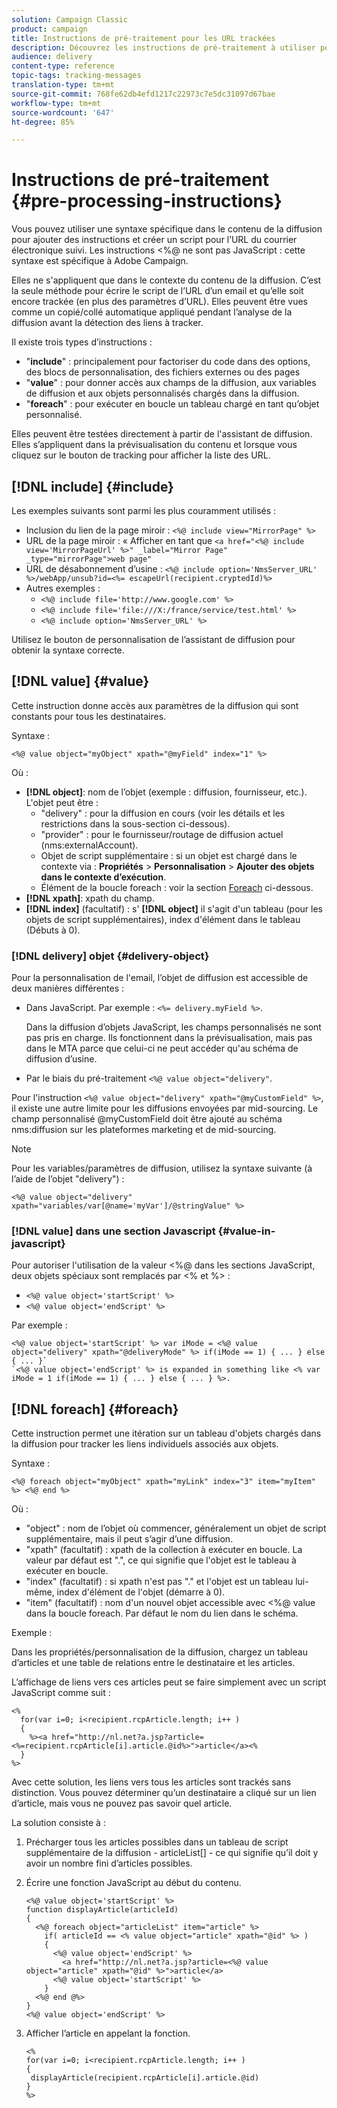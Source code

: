 ```yaml
---
solution: Campaign Classic
product: campaign
title: Instructions de pré-traitement pour les URL trackées
description: Découvrez les instructions de pré-traitement à utiliser pour écrire le script de l’URL d’un email et qu'elle soit toujours trackée.
audience: delivery
content-type: reference
topic-tags: tracking-messages
translation-type: tm+mt
source-git-commit: 768fe62db4efd1217c22973c7e5dc31097d67bae
workflow-type: tm+mt
source-wordcount: '647'
ht-degree: 85%

---
```



# Instructions de pré-traitement {#pre-processing-instructions}

Vous pouvez utiliser une syntaxe spécifique dans le contenu de la diffusion pour ajouter des instructions et créer un script pour l’URL du courrier électronique suivi. Les instructions &lt;%@ ne sont pas JavaScript : cette syntaxe est spécifique à Adobe Campaign.

Elles ne s&#39;appliquent que dans le contexte du contenu de la diffusion. C’est la seule méthode pour écrire le script de l’URL d’un email et qu’elle soit encore trackée (en plus des paramètres d’URL). Elles peuvent être vues comme un copié/collé automatique appliqué pendant l’analyse de la diffusion avant la détection des liens à tracker.

Il existe trois types d’instructions :

* &quot;**include**&quot; : principalement pour factoriser du code dans des options, des blocs de personnalisation, des fichiers externes ou des pages
* &quot;**value**&quot; : pour donner accès aux champs de la diffusion, aux variables de diffusion et aux objets personnalisés chargés dans la diffusion.
* &quot;**foreach**&quot; : pour exécuter en boucle un tableau chargé en tant qu’objet personnalisé.

Elles peuvent être testées directement à partir de l&#39;assistant de diffusion. Elles s’appliquent dans la prévisualisation du contenu et lorsque vous cliquez sur le bouton de tracking pour afficher la liste des URL.

## [!DNL include] {#include}

Les exemples suivants sont parmi les plus couramment utilisés :

* Inclusion du lien de la page miroir : `<%@ include view="MirrorPage" %>`
* URL de la page miroir : « Afficher en tant que `<a href="<%@ include view='MirrorPageUrl' %>" _label="Mirror Page" _type="mirrorPage">web page"`
* URL de désabonnement d’usine : `<%@ include option='NmsServer_URL' %>/webApp/unsub?id=<%= escapeUrl(recipient.cryptedId)%>`
* Autres exemples :
   * `<%@ include file='http://www.google.com' %>`
   * `<%@ include file='file:///X:/france/service/test.html' %>`
   * `<%@ include option='NmsServer_URL' %>`

Utilisez le bouton de personnalisation de l’assistant de diffusion pour obtenir la syntaxe correcte.

## [!DNL value] {#value}

Cette instruction donne accès aux paramètres de la diffusion qui sont constants pour tous les destinataires.

Syntaxe :

`<%@ value object="myObject" xpath="@myField" index="1" %>`

Où :

* **[!DNL object]**: nom de l’objet (exemple : diffusion, fournisseur, etc.).
L&#39;objet peut être :
   * &quot;delivery&quot; : pour la diffusion en cours (voir les détails et les restrictions dans la sous-section ci-dessous).
   * &quot;provider&quot; : pour le fournisseur/routage de diffusion actuel (nms:externalAccount).
   * Objet de script supplémentaire : si un objet est chargé dans le contexte via : **Propriétés** > **Personnalisation** > **Ajouter des objets dans le contexte d’exécution**.
   * Élément de la boucle foreach : voir la section [Foreach](#foreach) ci-dessous.
* **[!DNL xpath]**: xpath du champ.
* **[!DNL index]** (facultatif) : s&#39; **[!DNL object]** il s&#39;agit d&#39;un tableau (pour les objets de script supplémentaires), index d&#39;élément dans le tableau (Débuts à 0).

### [!DNL delivery] objet {#delivery-object}

Pour la personnalisation de l&#39;email, l’objet de diffusion est accessible de deux manières différentes :

* Dans JavaScript. Par exemple : `<%= delivery.myField %>`.

   Dans la diffusion d’objets JavaScript, les champs personnalisés ne sont pas pris en charge. Ils fonctionnent dans la prévisualisation, mais pas dans le MTA parce que celui-ci ne peut accéder qu&#39;au schéma de diffusion d’usine.

* Par le biais du pré-traitement `<%@ value object="delivery"`.

Pour l&#39;instruction `<%@ value object="delivery" xpath="@myCustomField" %>`, il existe une autre limite pour les diffusions envoyées par mid-sourcing. Le champ personnalisé @myCustomField doit être ajouté au schéma nms:diffusion sur les plateformes marketing et de mid-sourcing.

>[!NOTE]
>
>Pour les variables/paramètres de diffusion, utilisez la syntaxe suivante (à l’aide de l’objet &quot;delivery&quot;) :
>
>`<%@ value object="delivery" xpath="variables/var[@name='myVar']/@stringValue" %>`

### [!DNL value] dans une section Javascript  {#value-in-javascript}

Pour autoriser l&#39;utilisation de la valeur &lt;%@ dans les sections JavaScript, deux objets spéciaux sont remplacés par &lt;% et %> :

* `<%@ value object='startScript' %>`
* `<%@ value object='endScript' %>`

Par exemple :

```
<%@ value object='startScript' %> var iMode = <%@ value object="delivery" xpath="@deliveryMode" %> if(iMode == 1) { ... } else { ... }`
`<%@ value object='endScript' %> is expanded in something like <% var iMode = 1 if(iMode == 1) { ... } else { ... } %>.
```

## [!DNL foreach] {#foreach}

Cette instruction permet une itération sur un tableau d&#39;objets chargés dans la diffusion pour tracker les liens individuels associés aux objets.

Syntaxe :

`<%@ foreach object="myObject" xpath="myLink" index="3" item="myItem" %> <%@ end %>`

Où :

* &quot;object&quot; : nom de l’objet où commencer, généralement un objet de script supplémentaire, mais il peut s’agir d’une diffusion.
* &quot;xpath&quot; (facultatif) : xpath de la collection à exécuter en boucle. La valeur par défaut est &quot;.&quot;, ce qui signifie que l&#39;objet est le tableau à exécuter en boucle.
* &quot;index&quot; (facultatif) : si xpath n&#39;est pas &quot;.&quot; et l&#39;objet est un tableau lui-même, index d&#39;élément de l&#39;objet (démarre à 0).
* &quot;item&quot; (facultatif) : nom d&#39;un nouvel objet accessible avec &lt;%@ value dans la boucle foreach. Par défaut le nom du lien dans le schéma.

Exemple :

Dans les propriétés/personnalisation de la diffusion, chargez un tableau d’articles et une table de relations entre le destinataire et les articles.

L’affichage de liens vers ces articles peut se faire simplement avec un script JavaScript comme suit :

```
<%
  for(var i=0; i<recipient.rcpArticle.length; i++ )
  {
    %><a href="http://nl.net?a.jsp?article=<%=recipient.rcpArticle[i].article.@id%>">article</a><%
  }
%>
```

Avec cette solution, les liens vers tous les articles sont trackés sans distinction. Vous pouvez déterminer qu’un destinataire a cliqué sur un lien d’article, mais vous ne pouvez pas savoir quel article.

La solution consiste à :

1. Précharger tous les articles possibles dans un tableau de script supplémentaire de la diffusion - articleList[] - ce qui signifie qu’il doit y avoir un nombre fini d’articles possibles.
1. Écrire une fonction JavaScript au début du contenu.

   ```
   <%@ value object='startScript' %>
   function displayArticle(articleId)
   {
     <%@ foreach object="articleList" item="article" %>
       if( articleId == <% value object="article" xpath="@id" %> ) 
       {
         <%@ value object='endScript' %>
           <a href="http://nl.net?a.jsp?article=<%@ value object="article" xpath="@id" %>">article</a>
         <%@ value object='startScript' %>
       } 
     <%@ end @%>
   }
   <%@ value object='endScript' %>
   ```
1. Afficher l’article en appelant la fonction.

   ```
   <%
   for(var i=0; i<recipient.rcpArticle.length; i++ )
   {
    displayArticle(recipient.rcpArticle[i].article.@id)
   }
   %>
   ```

